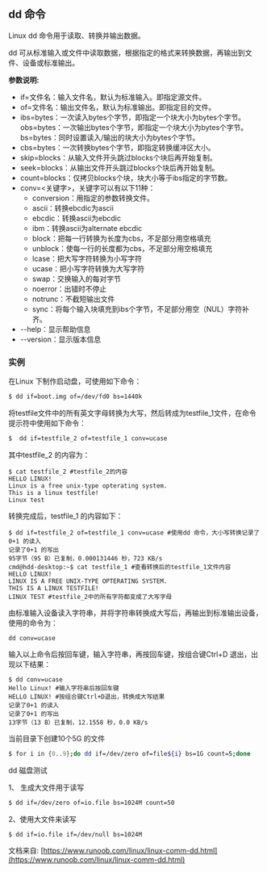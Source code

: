 ## dd 命令

Linux dd 命令用于读取、转换并输出数据。

dd 可从标准输入或文件中读取数据，根据指定的格式来转换数据，再输出到文件、设备或标准输出。

**参数说明:**

- if=文件名：输入文件名，默认为标准输入。即指定源文件。
- of=文件名：输出文件名，默认为标准输出。即指定目的文件。
- ibs=bytes：一次读入bytes个字节，即指定一个块大小为bytes个字节。
  obs=bytes：一次输出bytes个字节，即指定一个块大小为bytes个字节。
  bs=bytes：同时设置读入/输出的块大小为bytes个字节。
- cbs=bytes：一次转换bytes个字节，即指定转换缓冲区大小。
- skip=blocks：从输入文件开头跳过blocks个块后再开始复制。
- seek=blocks：从输出文件开头跳过blocks个块后再开始复制。
- count=blocks：仅拷贝blocks个块，块大小等于ibs指定的字节数。
- conv=<关键字>，关键字可以有以下11种：
  - conversion：用指定的参数转换文件。
  - ascii：转换ebcdic为ascii
  - ebcdic：转换ascii为ebcdic
  - ibm：转换ascii为alternate ebcdic
  - block：把每一行转换为长度为cbs，不足部分用空格填充
  - unblock：使每一行的长度都为cbs，不足部分用空格填充
  - lcase：把大写字符转换为小写字符
  - ucase：把小写字符转换为大写字符
  - swap：交换输入的每对字节
  - noerror：出错时不停止
  - notrunc：不截短输出文件
  - sync：将每个输入块填充到ibs个字节，不足部分用空（NUL）字符补齐。
- --help：显示帮助信息
- --version：显示版本信息

### 实例

在Linux 下制作启动盘，可使用如下命令：

```bash
$ dd if=boot.img of=/dev/fd0 bs=1440k 
```

将testfile文件中的所有英文字母转换为大写，然后转成为testfile_1文件，在命令提示符中使用如下命令：

```bash
$  dd if=testfile_2 of=testfile_1 conv=ucase 
```

其中testfile_2 的内容为：

```
$ cat testfile_2 #testfile_2的内容  
HELLO LINUX!  
Linux is a free unix-type opterating system.  
This is a linux testfile!  
Linux test 
```

转换完成后，testfile_1 的内容如下：

```
$ dd if=testfile_2 of=testfile_1 conv=ucase #使用dd 命令，大小写转换记录了0+1 的读入  
记录了0+1 的写出  
95字节（95 B）已复制，0.000131446 秒，723 KB/s  
cmd@hdd-desktop:~$ cat testfile_1 #查看转换后的testfile_1文件内容  
HELLO LINUX!  
LINUX IS A FREE UNIX-TYPE OPTERATING SYSTEM.  
THIS IS A LINUX TESTFILE!  
LINUX TEST #testfile_2中的所有字符都变成了大写字母 
```

由标准输入设备读入字符串，并将字符串转换成大写后，再输出到标准输出设备，使用的命令为：

```
dd conv=ucase 
```

输入以上命令后按回车键，输入字符串，再按回车键，按组合键Ctrl+D 退出，出现以下结果：

```
$ dd conv=ucase 
Hello Linux! #输入字符串后按回车键  
HELLO LINUX! #按组合键Ctrl+D退出，转换成大写结果  
记录了0+1 的读入  
记录了0+1 的写出  
13字节（13 B）已复制，12.1558 秒，0.0 KB/s 
```

当前目录下创建10个5G 的文件

```bash
$ for i in {0..9};do dd if=/dev/zero of=file${i} bs=1G count=5;done
```

dd 磁盘测试

1、 生成大文件用于读写

```bash
$ dd if=/dev/zero of=io.file bs=1024M count=50 
```

2、使用大文件来读写

```bash
$ dd if=io.file if=/dev/null bs=1024M
```



文档来自: [https://www.runoob.com/linux/linux-comm-dd.html](https://www.runoob.com/linux/linux-comm-dd.html)